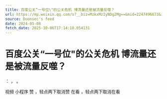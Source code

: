```yaml
---
title: 百度公关“一号位\"的公关危机 博流量还是被流量反噬？
url: https://mp.weixin.qq.com/s?__biz=MzkxMzIyNDg2Mg==&mid=2247496673&idx=1&sn=609e8a3a899eab8ef775200f2ca48d09
source: Doonsec's feed
date: 2024-05-08
fetch_date: 2025-10-06T17:14:10.054131
---
```


# 百度公关“一号位\"的公关危机 博流量还是被流量反噬？

：
，
。

视频
小程序
赞
，轻点两下取消赞
在看
，轻点两下取消在看